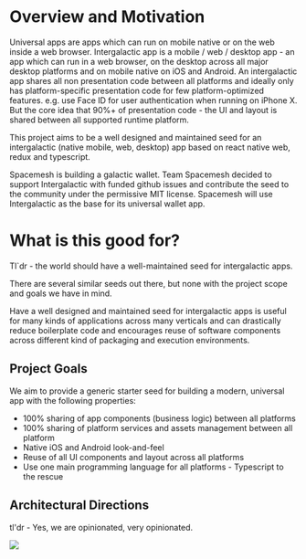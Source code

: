 # Overview and Motivation
Universal apps are apps which can run on mobile native or on the web inside a web browser. 
Intergalactic app is a mobile / web / desktop app - an app which can run in a web browser, on the desktop across all major desktop platforms and on mobile native on iOS and Android. An intergalactic app shares all non presentation code between all platforms and ideally only has platform-specific presentation code for few platform-optimized features. e.g. use Face ID for user authentication when running on iPhone X. But the core idea that 90%+ of presentation code - the UI and layout is shared between all supported runtime platform.

This project aims to be a well designed and maintained seed for an intergalactic (native mobile, web, desktop) app based on react native web, redux and typescript.

Spacemesh is building a galactic wallet. Team Spacemesh decided to support Intergalactic with funded github issues and contribute the seed to the community under the permissive MIT license. Spacemesh will use Intergalactic as the base for its universal wallet app.

# What is this good for?
Tl`dr - the world should have a well-maintained seed for intergalactic apps.

There are several similar seeds out there, but none with the project scope and goals we have in mind.

Have a well designed and maintained seed for intergalactic apps is useful for many kinds of applications across many verticals and can drastically reduce boilerplate code and encourages reuse of software components across different kind of packaging and execution environments.

## Project Goals
We aim to provide a generic starter seed for building a modern, universal app with the following properties:
- 100% sharing of app components (business logic) between all platforms
- 100% sharing of platform services and assets management between all platform
- Native iOS and Android look-and-feel
- Reuse of all UI components and layout across all platforms
- Use one main programming language for all platforms - Typescript to the rescue

## Architectural Directions

tl'dr - Yes, we are opinionated, very opinionated.

![](https://raw.githubusercontent.com/spacemeshos/intergalactic/master/arch_figure.png)
